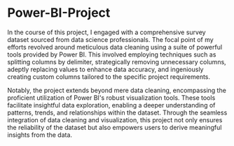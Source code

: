 # Power-BI-Project
In the course of this project, I engaged with a comprehensive survey dataset sourced from data science professionals. The focal point of my efforts revolved around meticulous data cleaning using a suite of powerful tools provided by Power BI. This involved employing techniques such as splitting columns by delimiter, strategically removing unnecessary columns, adeptly replacing values to enhance data accuracy, and ingeniously creating custom columns tailored to the specific project requirements.

Notably, the project extends beyond mere data cleaning, encompassing the proficient utilization of Power BI's robust visualization tools. These tools facilitate insightful data exploration, enabling a deeper understanding of patterns, trends, and relationships within the dataset. Through the seamless integration of data cleaning and visualization, this project not only ensures the reliability of the dataset but also empowers users to derive meaningful insights from the data.
